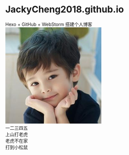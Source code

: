 # JackyCheng2018.github.io
Hexo + GitHub + WebStorm 搭建个人博客<br>
![好可爱啊](/images/keai.jpg)<br>
一二三四五<br>
上山打老虎<br>
老虎不在家<br>
打到小松鼠<br>
